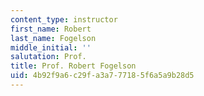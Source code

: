 ```yaml
---
content_type: instructor
first_name: Robert
last_name: Fogelson
middle_initial: ''
salutation: Prof.
title: Prof. Robert Fogelson
uid: 4b92f9a6-c29f-a3a7-7718-5f6a5a9b28d5
---
```

